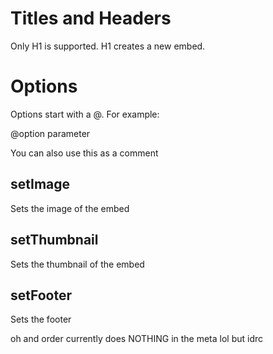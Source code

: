 # Titles and Headers

Only H1 is supported. H1 creates a new embed.

# Options

Options start with a @. For example:

@option parameter

You can also use this as a comment

## setImage

Sets the image of the embed

## setThumbnail

Sets the thumbnail of the embed

## setFooter

Sets the footer

oh and order currently does NOTHING in the meta lol but idrc